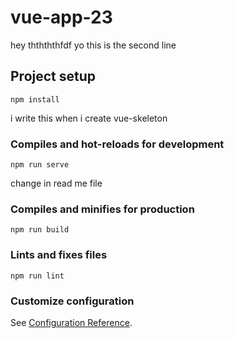 # vue-app-23
hey ththththfdf
yo this is the second line
## Project setup
```
npm install
```
i write this when i create vue-skeleton
### Compiles and hot-reloads for development
```
npm run serve
```
change in read me file
### Compiles and minifies for production
```
npm run build
```

### Lints and fixes files
```
npm run lint
```

### Customize configuration
See [Configuration Reference](https://cli.vuejs.org/config/).
